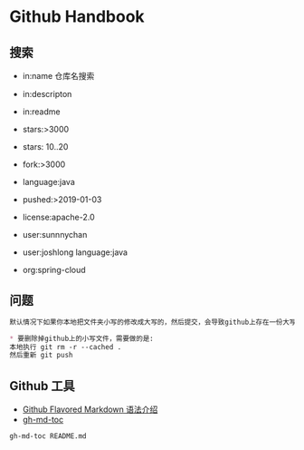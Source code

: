 # Github Handbook

## 搜索
* in:name 仓库名搜索
* in:descripton
* in:readme

* stars:>3000
* stars: 10..20
* fork:>3000

* language:java

* pushed:>2019-01-03
* license:apache-2.0

* user:sunnnychan
* user:joshlong language:java
* org:spring-cloud

## 问题
```md
默认情况下如果你本地把文件夹小写的修改成大写的，然后提交，会导致github上存在一份大写的和一份小写的文件夹。

* 要删除掉github上的小写文件，需要做的是:
本地执行 git rm -r --cached . 
然后重新 git push
```
## Github 工具
* [Github Flavored Markdown 语法介绍](https://github.com/guodongxiaren/README)
* [gh-md-toc](https://github.com/ekalinin/github-markdown-toc)
```sh 
gh-md-toc README.md  
```